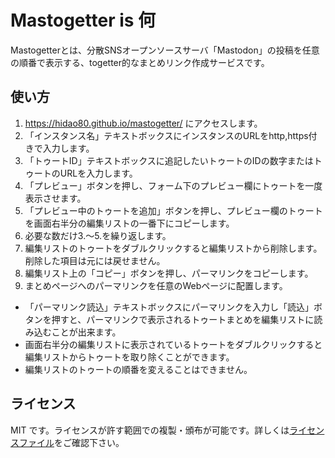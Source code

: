 # Mastogetter is 何

Mastogetterとは、分散SNSオープンソースサーバ「Mastodon」の投稿を任意の順番で表示する、togetter的なまとめリンク作成サービスです。

## 使い方

1. https://hidao80.github.io/mastogetter/ にアクセスします。
2. 「インスタンス名」テキストボックスにインスタンスのURLをhttp,https付きで入力します。
3. 「トゥートID」テキストボックスに追記したいトゥートのIDの数字またはトゥートのURLを入力します。
4. 「プレビュー」ボタンを押し、フォーム下のプレビュー欄にトゥートを一度表示させます。
5. 「プレビュー中のトゥートを追加」ボタンを押し、プレビュー欄のトゥートを画面右半分の編集リストの一番下にコピーします。
6. 必要な数だけ3.～5.を繰り返します。
7. 編集リストのトゥートをダブルクリックすると編集リストから削除します。削除した項目は元には戻せません。
8. 編集リスト上の「コピー」ボタンを押し、パーマリンクをコピーします。
9. まとめページへのパーマリンクを任意のWebページに配置します。

- 「パーマリンク読込」テキストボックスにパーマリンクを入力し「読込」ボタンを押すと、パーマリンクで表示されるトゥートまとめを編集リストに読み込むことが出来ます。
- 画面右半分の編集リストに表示されているトゥートをダブルクリックすると編集リストからトゥートを取り除くことができます。
- 編集リストのトゥートの順番を変えることはできません。

## ライセンス

MIT です。ライセンスが許す範囲での複製・頒布が可能です。詳しくは[ライセンスファイル](LICENSE)をご確認下さい。
